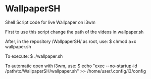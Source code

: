 # WallpaperSH
Shell Script code for live Wallpaper on i3wm

First to use this script change the path of the videos in wallpaper.sh

After, in the repository /WallpaperSH/ as root, use:
$ chmod a+x wallpaper.sh

To execute:
$ ./wallpaper.sh

To automatic open with i3wm, use:
$ echo "exec --no-startup-id /path/to/WallpaperSH/wallpaper.sh" >> /home/user/.config/i3/config
